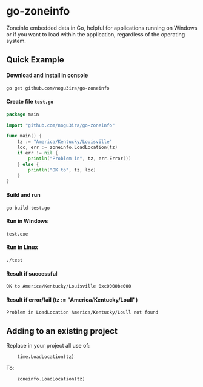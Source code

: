 # go-zoneinfo
Zoneinfo embedded data in Go, helpful for applications running on Windows or if you want to load within the application, regardless of the operating system.


## Quick Example

#### Download and install in console

    go get github.com/nogu3ira/go-zoneinfo

#### Create file `test.go`
```go
package main

import "github.com/nogu3ira/go-zoneinfo"

func main() {
	tz := "America/Kentucky/Louisville"
	loc, err := zoneinfo.LoadLocation(tz)
	if err != nil {
		println("Problem in", tz, err.Error())
	} else {
		println("OK to", tz, loc)
	}
}
```
#### Build and run

    go build test.go

#### Run in Windows

    test.exe

#### Run in Linux

    ./test

#### Result if successful

    OK to America/Kentucky/Louisville 0xc0000be000

#### Result if error/fail (tz := "America/Kentucky/Loull")

    Problem in LoadLocation America/Kentucky/Loull not found

## Adding to an existing project

Replace in your project all use of:
```
    time.LoadLocation(tz)
```
To:
```
    zoneinfo.LoadLocation(tz)
```

